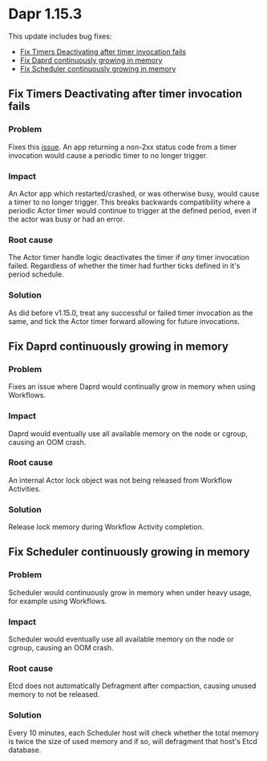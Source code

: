 # Dapr 1.15.3

This update includes bug fixes:

- [Fix Timers Deactivating after timer invocation fails](#fix-timers-deactivating-after-timer-invocation-fails)
- [Fix Daprd continuously growing in memory](#fix-daprd-continuously-growing-in-memory)
- [Fix Scheduler continuously growing in memory](#fix-scheduler-continuously-growing-in-memory)

## Fix Timers Deactivating after timer invocation fails

### Problem

Fixes this [issue](https://github.com/dapr/dapr/issues/8548).
An app returning a non-2xx status code from a timer invocation would cause a periodic timer to no longer trigger.

### Impact

An Actor app which restarted/crashed, or was otherwise busy, would cause a timer to no longer trigger.
This breaks backwards compatibility where a periodic Actor timer would continue to trigger at the defined period, even if the actor was busy or had an error.

### Root cause

The Actor timer handle logic deactivates the timer if _any_ timer invocation failed.
Regardless of whether the timer had further ticks defined in it's period schedule.

### Solution

As did before v1.15.0, treat any successful or failed timer invocation as the same, and tick the Actor timer forward allowing for future invocations.

## Fix Daprd continuously growing in memory

### Problem

Fixes an issue where Daprd would continually grow in memory when using Workflows.

### Impact

Daprd would eventually use all available memory on the node or cgroup, causing an OOM crash.

### Root cause

An internal Actor lock object was not being released from Workflow Activities.

### Solution

Release lock memory during Workflow Activity completion.

## Fix Scheduler continuously growing in memory

### Problem

Scheduler would continuously grow in memory when under heavy usage, for example using Workflows.

### Impact

Scheduler would eventually use all available memory on the node or cgroup, causing an OOM crash.

### Root cause

Etcd does not automatically Defragment after compaction, causing unused memory to not be released.

### Solution

Every 10 minutes, each Scheduler host will check whether the total memory is twice the size of used memory and if so, will defragment that host's Etcd database.
